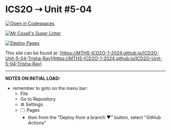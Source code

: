 # ICS2O ⇢ Unit #5-04

[![Open in Codespaces](https://classroom.github.com/assets/launch-codespace-2972f46106e565e64193e422d61a12cf1da4916b45550586e14ef0a7c637dd04.svg)](https://classroom.github.com/open-in-codespaces?assignment_repo_id=19354212)

[![Mr Coxall's Super Linter](https://github.com/MTHS-ICD2O-1-2024/ICD2O-Unit-5-04-Trisha-Ray/workflows/Mr%20Coxall's%20Super%20Linter/badge.svg)](https://github.com/MTHS-ICD2O-1-2024/ICD2O-Unit-5-04-Trisha-Ray/actions)

[![Deploy Pages](https://github.com/MTHS-ICD2O-1-2024/ICD2O-Unit-5-04-Trisha-Ray/workflows/Deploy%20Pages/badge.svg)](https://github.com/MTHS-ICD2O-1-2024/ICD2O-Unit-5-04-Trisha-Ray/actions)

This site can be found at: [https://MTHS-ICD2O-1-2024.github.io/ICD2O-Unit-5-04-Trisha-Ray](https://MTHS-ICD2O-1-2024.github.io/ICD2O-Unit-5-04-Trisha-Ray)

---

**NOTES ON INITIAL LOAD:**
- remember to goto on the menu bar:
  - File
  - Go to Repository
  - ⚙ Settings
  - 🗔 Pages
    - then from the "Deploy from a branch ▼" button, select "GitHub Actions"
